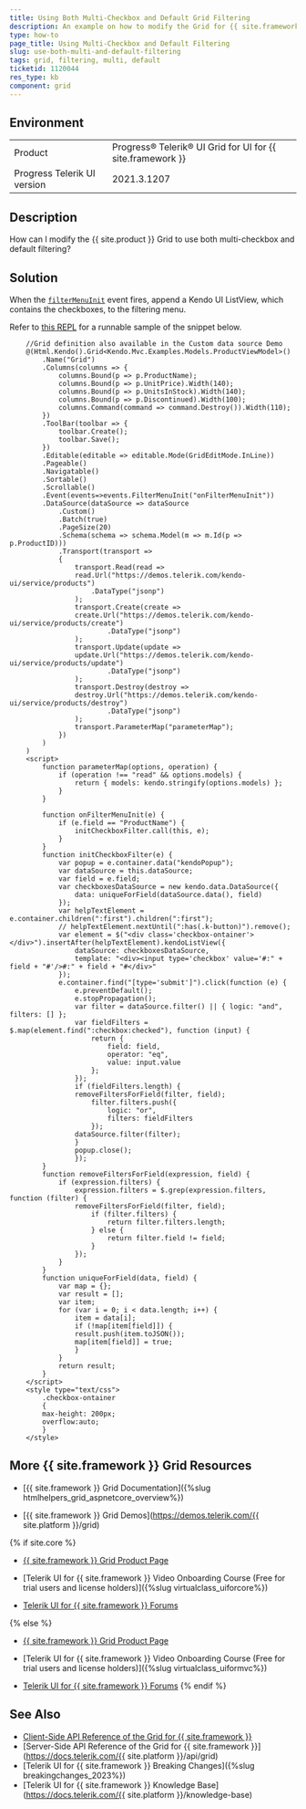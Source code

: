 ```yaml
---
title: Using Both Multi-Checkbox and Default Grid Filtering
description: An example on how to modify the Grid for {{ site.framework }} to use both its multi-checkbox and default filtering.
type: how-to
page_title: Using Multi-Checkbox and Default Filtering
slug: use-both-multi-and-default-filtering
tags: grid, filtering, multi, default
ticketid: 1120044
res_type: kb
component: grid
---
```


## Environment

<table>
 <tr>
  <td>Product</td>
  <td>Progress® Telerik® UI Grid for UI for {{ site.framework }}</td>
 </tr>
 <tr>
  <td>Progress Telerik UI version</td>
  <td>2021.3.1207</td>
 </tr>
</table>

## Description

How can I modify the {{ site.product }} Grid to use both multi-checkbox and default filtering?

## Solution

When the [`filterMenuInit`](https://docs.telerik.com/aspnet-core/api/kendo.mvc.ui.fluent/grideventbuilder#filtermenuinitsystemfuncsystemobjectsystemobject) event fires, append a Kendo UI ListView, which contains the checkboxes, to the filtering menu.

Refer to [this REPL](https://netcorerepl.telerik.com/wPFGcEYD51rmjpQ837) for a runnable sample of the snippet below.

```dojo
    //Grid definition also available in the Custom data source Demo
    @(Html.Kendo().Grid<Kendo.Mvc.Examples.Models.ProductViewModel>()
        .Name("Grid")
        .Columns(columns => {
            columns.Bound(p => p.ProductName);
            columns.Bound(p => p.UnitPrice).Width(140);
            columns.Bound(p => p.UnitsInStock).Width(140);
            columns.Bound(p => p.Discontinued).Width(100);
            columns.Command(command => command.Destroy()).Width(110);
        })
        .ToolBar(toolbar => {
            toolbar.Create();
            toolbar.Save();
        })
        .Editable(editable => editable.Mode(GridEditMode.InLine))
        .Pageable()
        .Navigatable()
        .Sortable()
        .Scrollable()
        .Event(events=>events.FilterMenuInit("onFilterMenuInit"))
        .DataSource(dataSource => dataSource
            .Custom()
            .Batch(true)
            .PageSize(20)
            .Schema(schema => schema.Model(m => m.Id(p => p.ProductID)))
            .Transport(transport =>
            {
                transport.Read(read =>
                read.Url("https://demos.telerik.com/kendo-ui/service/products")
                    .DataType("jsonp")
                );
                transport.Create(create =>
                create.Url("https://demos.telerik.com/kendo-ui/service/products/create")
                        .DataType("jsonp")
                );
                transport.Update(update =>
                update.Url("https://demos.telerik.com/kendo-ui/service/products/update")
                        .DataType("jsonp")
                );
                transport.Destroy(destroy =>
                destroy.Url("https://demos.telerik.com/kendo-ui/service/products/destroy")
                        .DataType("jsonp")
                );
                transport.ParameterMap("parameterMap");
            })
        )
    )
    <script>
        function parameterMap(options, operation) {
            if (operation !== "read" && options.models) {
                return { models: kendo.stringify(options.models) };
            }
        }

        function onFilterMenuInit(e) {
            if (e.field == "ProductName") {
                initCheckboxFilter.call(this, e);
            }
        }
        function initCheckboxFilter(e) {
            var popup = e.container.data("kendoPopup");
            var dataSource = this.dataSource;
            var field = e.field;
            var checkboxesDataSource = new kendo.data.DataSource({
                data: uniqueForField(dataSource.data(), field)
            });
            var helpTextElement = e.container.children(":first").children(":first");
            // helpTextElement.nextUntil(":has(.k-button)").remove();
            var element = $("<div class='checkbox-ontainer'></div>").insertAfter(helpTextElement).kendoListView({
                dataSource: checkboxesDataSource,
                template: "<div><input type='checkbox' value='#:" + field + "#'/>#:" + field + "#</div>"
            });
            e.container.find("[type='submit']").click(function (e) {
                e.preventDefault();
                e.stopPropagation();
                var filter = dataSource.filter() || { logic: "and", filters: [] };
                var fieldFilters = $.map(element.find(":checkbox:checked"), function (input) {
                    return {
                        field: field,
                        operator: "eq",
                        value: input.value
                    };
                });
                if (fieldFilters.length) {
                removeFiltersForField(filter, field);
                    filter.filters.push({
                        logic: "or",
                        filters: fieldFilters
                    });
                dataSource.filter(filter);
                }
                popup.close();
                });
        }
        function removeFiltersForField(expression, field) {
            if (expression.filters) {
                expression.filters = $.grep(expression.filters, function (filter) {
                removeFiltersForField(filter, field);
                    if (filter.filters) {
                        return filter.filters.length;
                    } else {
                        return filter.field != field;
                    }
                });
            }
        }
        function uniqueForField(data, field) {
            var map = {};
            var result = [];
            var item;
            for (var i = 0; i < data.length; i++) {
                item = data[i];
                if (!map[item[field]]) {
                result.push(item.toJSON());
                map[item[field]] = true;
                }
            }
            return result;
        }
    </script>
    <style type="text/css">
        .checkbox-ontainer
        {
        max-height: 200px;
        overflow:auto;
        }
    </style>
```

## More {{ site.framework }} Grid Resources

* [{{ site.framework }} Grid Documentation]({%slug htmlhelpers_grid_aspnetcore_overview%})

* [{{ site.framework }} Grid Demos](https://demos.telerik.com/{{ site.platform }}/grid)

{% if site.core %}
* [{{ site.framework }} Grid Product Page](https://www.telerik.com/aspnet-core-ui/grid)

* [Telerik UI for {{ site.framework }} Video Onboarding Course (Free for trial users and license holders)]({%slug virtualclass_uiforcore%})

* [Telerik UI for {{ site.framework }} Forums](https://www.telerik.com/forums/aspnet-core-ui)

{% else %}
* [{{ site.framework }} Grid Product Page](https://www.telerik.com/aspnet-mvc/grid)

* [Telerik UI for {{ site.framework }} Video Onboarding Course (Free for trial users and license holders)]({%slug virtualclass_uiformvc%})

* [Telerik UI for {{ site.framework }} Forums](https://www.telerik.com/forums/aspnet-mvc)
{% endif %}

## See Also

* [Client-Side API Reference of the Grid for {{ site.framework }}](https://docs.telerik.com/kendo-ui/api/javascript/ui/grid)
* [Server-Side API Reference of the Grid for {{ site.framework }}](https://docs.telerik.com/{{ site.platform }}/api/grid)
* [Telerik UI for {{ site.framework }} Breaking Changes]({%slug breakingchanges_2023%})
* [Telerik UI for {{ site.framework }} Knowledge Base](https://docs.telerik.com/{{ site.platform }}/knowledge-base)
